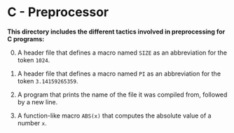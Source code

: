 # C - Preprocessor
**This directory includes the different tactics involved in preprocessing for C programs:**

0. A header file that defines a macro named `SIZE` as an abbreviation for the token `1024`.

1. A header file that defines a macro named `PI` as an abbreviation for the token `3.14159265359`.

2. A program that prints the name of the file it was compiled from, followed by a new line.

3. A function-like macro `ABS(x)` that computes the absolute value of a number `x`.
